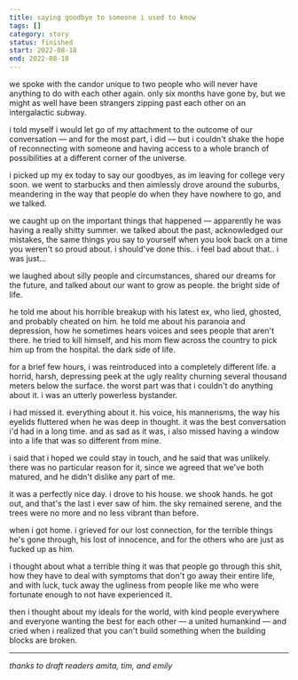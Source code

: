 ```yaml
---
title: saying goodbye to someone i used to know
tags: []
category: story
status: finished
start: 2022-08-18
end: 2022-08-18
---
```

we spoke with the candor unique to two people who will never have anything to do with each other again. only six months have gone by, but we might as well have been strangers zipping past each other on an intergalactic subway. 

i told myself i would let go of my attachment to the outcome of our conversation &mdash; and for the most part, i did &mdash; but i couldn't shake the hope of reconnecting with someone and having access to a whole branch of possibilities at a different corner of the universe. 

i picked up my ex today to say our goodbyes, as im leaving for college very soon. we went to starbucks and then aimlessly drove around the suburbs, meandering in the way that people do when they have nowhere to go, and we talked.

we caught up on the important things that happened &mdash; apparently he was having a really shitty summer. we talked about the past, acknowledged our mistakes, the same things you say to yourself when you look back on a time you weren't so proud about. i should've done this.. i feel bad about that.. i was just... 

we laughed about silly people and circumstances, shared our dreams for the future, and talked about our want to grow as people. the bright side of life.

he told me about his horrible breakup with his latest ex, who lied, ghosted, and probably cheated on him. he told me about his paranoia and depression, how he sometimes hears voices and sees people that aren't there. he tried to kill himself, and his mom flew across the country to pick him up from the hospital. the dark side of life.

for a brief few hours, i was reintroduced into a completely different life. a horrid, harsh, depressing peek at the ugly reality churning several thousand meters below the surface. the worst part was that i couldn't do anything about it. i was an utterly powerless bystander. 

i had missed it. everything about it. his voice, his mannerisms, the way his eyelids fluttered when he was deep in thought. it was the best conversation i'd had in a long time. and as sad as it was, i also missed having a window into a life that was so different from mine.

i said that i hoped we could stay in touch, and he said that was unlikely. there was no particular reason for it, since we agreed that we've both matured, and he didn't dislike any part of me. 

it was a perfectly nice day. i drove to his house. we shook hands. he got out, and that's the last i ever saw of him. the sky remained serene, and the trees were no more and no less vibrant than before. 

when i got home. i grieved for our lost connection, for the terrible things he's gone through, his lost of innocence, and for the others who are just as fucked up as him.

i thought about what a terrible thing it was that people go through this shit, how they have to deal with symptoms that don't go away their entire life, and with luck, tuck away the ugliness from people like me who were fortunate enough to not have experienced it.

then i thought about my ideals for the world, with kind people everywhere and everyone wanting the best for each other &mdash; a united humankind &mdash; and cried when i realized that you can't build something when the building blocks are broken. 

---

*thanks to draft readers amita, tim, and emily*